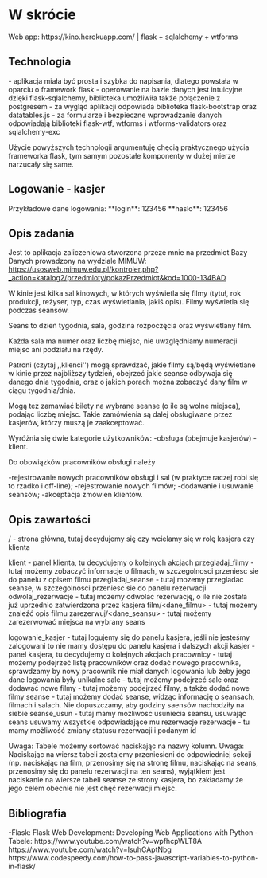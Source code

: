 <h1> W skrócie </h1>
Web app: https://kino.herokuapp.com/ | flask + sqlalchemy + wtforms

<h2> Technologia </h2>
- aplikacja miała być prosta i szybka do napisania, dlatego powstała w oparciu o framework flask
- operowanie na bazie danych jest intuicyjne dzięki flask-sqlalchemy, biblioteka umożliwiła także połączenie z postgresem
- za wygląd aplikacji odpowiada biblioteka flask-bootstrap oraz datatables.js
- za formularze i bezpieczne wprowadzanie danych odpowiadają biblioteki flask-wtf, wtforms i wtforms-validators oraz sqlalchemy-exc

Użycie powyższych technologii argumentuję chęcią praktycznego użycia frameworka flask,
tym samym pozostałe komponenty w dużej mierze narzucały się same.

<h2> Logowanie - kasjer </h2>
Przykładowe dane logowania:
**login**: 123456
**haslo**: 123456

<h2> Opis zadania </h2>

Jest to aplikacja zaliczeniowa stworzona przeze mnie na przedmiot Bazy Danych prowadzony na wydziale MIMUW:
https://usosweb.mimuw.edu.pl/kontroler.php?_action=katalog2/przedmioty/pokazPrzedmiot&kod=1000-134BAD

W kinie jest kilka sal kinowych, w których wyświetla się filmy (tytuł, rok produkcji, reżyser, typ, czas wyświetlania, jakiś opis). Filmy wyświetla się podczas seansów.

Seans to dzień tygodnia, sala, godzina rozpoczęcia oraz wyświetlany film.

Każda sala ma numer oraz liczbę miejsc, nie uwzględniamy numeracji miejsc ani podziału na rzędy.

Patroni (czytaj ,,klienci'') mogą sprawdzać, jakie filmy są/będą wyświetlane w kinie przez najbliższy tydzień, obejrzeć jakie seanse odbywaja się danego dnia tygodnia, oraz o jakich porach można zobaczyć dany film w ciągu tygodnia/dnia.

Mogą też zamawiać bilety na wybrane seanse (o ile są wolne miejsca), podając liczbę miejsc. Takie zamówienia są dalej obsługiwane przez kasjerów, którzy muszą je zaakceptować.

Wyróżnia się dwie kategorie użytkowników:
-obsługa (obejmuje kasjerów)
-klient.

Do obowiązków pracowników obsługi należy

-rejestrowanie nowych pracowników obsługi i sal (w praktyce raczej robi się to rzadko i off-line);
-rejestrowanie nowych filmów;
-dodawanie i usuwanie seansów;
-akceptacja zmówień klientów.





<h2> Opis zawartości </h2>
/ - strona główna, tutaj decydujemy się czy wcielamy się w rolę kasjera czy klienta

klient - panel klienta, tu decydujemy o kolejnych akcjach
    przegladaj_filmy - tutaj możemy zobaczyć informacje o filmach, w szczegolnosci przeniesc sie do panelu z opisem filmu
    przegladaj_seanse - tutaj mozemy przegladac seanse, w szczegolnosci przeniesc sie do panelu rezerwacji
    odwolaj_rezerwacje - tutaj mozemy odwolac rezerwację, o ile nie została już uprzednio zatwierdzona przez kasjera
    film/<dane_filmu> - tutaj możemy znaleźć opis filmu
    zarezerwuj/<dane_seansu> - tutaj możemy zarezerwować miejsca na wybrany seans

logowanie_kasjer - tutaj logujemy się do panelu kasjera, jeśli nie jesteśmy zalogowani to nie mamy dostępu do panelu kasjera
i dalszych akcji
kasjer - panel kasjera, tu decydujemy o kolejnych akcjach
    pracownicy - tutaj możemy podejrzeć listę pracowników oraz dodać nowego pracownika,
        sprawdzamy by nowy pracownik nie miał danych logowania lub żeby jego dane logowania były unikalne
    sale - tutaj możemy podejrzeć sale oraz dodawać nowe
    filmy - tutaj możemy podejrzeć filmy, a także dodać nowe filmy
    seanse - tutaj możemy dodać seanse, widząc informację o seansach, filmach i salach. Nie dopuszczamy,
    aby godziny saensów nachodziły na siebie
    seanse_usun - tutaj mamy mozliwosc usuniecia seansu, usuwając seans usuwamy wszystkie odpowiadające mu rezerwacje
    rezerwacje - tu mamy możliwość zmiany statusu rezerwacji i podanym id

Uwaga: Tabele możemy sortować naciskając na nazwy kolumn.
Uwaga: Naciskając na wiersz tabeli zostajemy przeniesieni do odpowiedniej sekcji (np. naciskając na film,
przenosimy się na stronę filmu, naciskając na seans, przenosimy się do panelu rezerwacji na ten seans),
wyjątkiem jest naciskanie na wiersze tabeli seanse ze strony kasjera,
bo zakładamy że jego celem obecnie nie jest chęć rezerwacji miejsc.

<h2> Bibliografia </h2>
-Flask:
    Flask Web Development: Developing Web Applications with Python
-Tabele:
    https://www.youtube.com/watch?v=wpfhcpWLT8A
    https://www.youtube.com/watch?v=IsuhCAptNbg
    https://www.codespeedy.com/how-to-pass-javascript-variables-to-python-in-flask/

